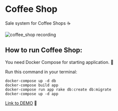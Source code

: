# Coffee Shop

Sale system for Coffee Shops :coffee:

![coffee_shop recording](https://image.ibb.co/cBww8v/Peek_2017_03_19_12_02.gif)

## How to run Coffee Shop: 

You need Docker Compose for starting application. :rocket:

Run this command in your terminal:


```shell
docker-compose up -d db
docker-compose build app
docker-compose run app rake db:create db:migrate
docker-compose up -d app
```

[Link to DEMO](http://coffee-shop.toel.ru) :herb:
